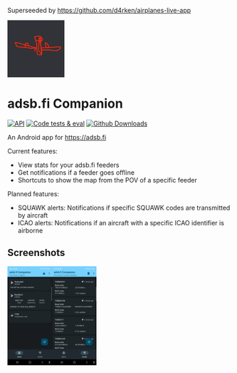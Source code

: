 Superseeded by https://github.com/d4rken/airplanes-live-app

<img src="https://raw.githubusercontent.com/d4rken/adsbfi-companion/main/app/src/main/ic_launcher-playstore.png" width="128">

# adsb.fi Companion

[![API](https://img.shields.io/badge/API-26%2B-brightgreen.svg?style=flat)](https://android-arsenal.com/api?level=26)
[![Code tests & eval](https://img.shields.io/github/actions/workflow/status/d4rken/adsbfi-companion/code-checks.yml?logo=githubactions&label=Code%20tests
)](https://github.com/d4rken/adsbfi-companion/actions)
[![Github Downloads](https://img.shields.io/github/downloads/d4rken/adsbfi-companion/total.svg?label=GitHub%20Downloads&logo=github)](https://github.com/d4rken/adsbfi-companion/releases/latest)

An Android app for https://adsb.fi

Current features:

* View stats for your adsb.fi feeders
* Get notifications if a feeder goes offline
* Shortcuts to show the map from the POV of a specific feeder

Planned features:

* SQUAWK alerts: Notifications if specific SQUAWK codes are transmitted by aircraft
* ICAO alerts: Notifications if an aircraft with a specific ICAO identifier is airborne

## Screenshots

<img src="https://github.com/d4rken/adsbfi-companion/raw/main/.assets/screenshots/1.png" width="100"><img src="https://github.com/d4rken/adsbfi-companion/raw/main/.assets/screenshots/2.png" width="100">
